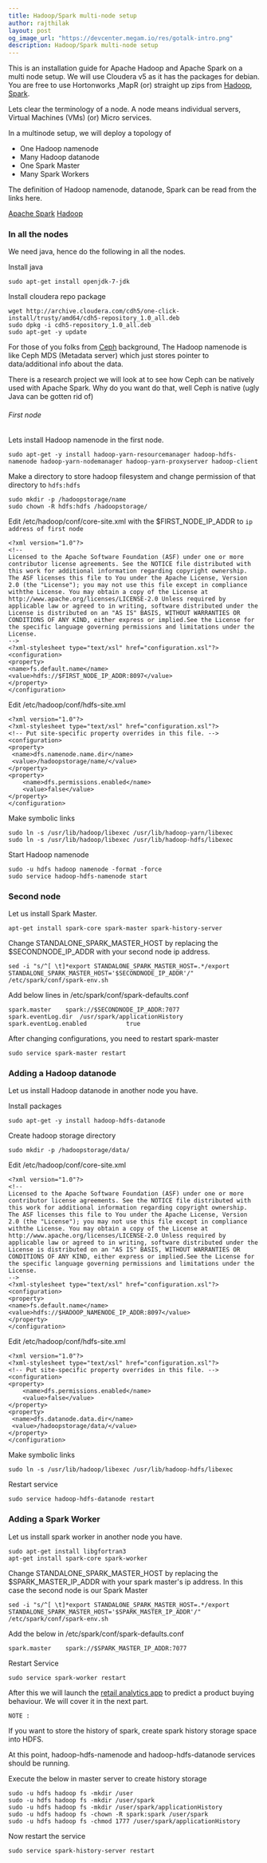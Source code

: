 ```yaml
---
title: Hadoop/Spark multi-node setup
author: rajthilak
layout: post
og_image_url: "https://devcenter.megam.io/res/gotalk-intro.png"
description: Hadoop/Spark multi-node setup
---
```

This is an installation guide for Apache Hadoop and Apache Spark on a multi node setup. We will use  Cloudera v5 as it has the packages for debian. You are free to use Hortonworks ,MapR (or) straight up zips from [Hadoop](hadoop.apache.org), [Spark](spark.apache.org).


Lets clear the terminology of a node. A node means individual servers, Virtual Machines (VMs) (or) Micro services.

In a multinode setup, we will deploy a topology of

* One  Hadoop namenode
* Many Hadoop datanode
* One Spark Master
* Many Spark Workers


The definition of Hadoop namenode, datanode, Spark can be read from the links here.

[Apache Spark](spark.apache.org)
[Hadoop](hadoop.apache.org)

### In all the nodes

We need java, hence do the following in all the nodes.

Install java

    sudo apt-get install openjdk-7-jdk

Install cloudera repo package

    wget http://archive.cloudera.com/cdh5/one-click-install/trusty/amd64/cdh5-repository_1.0_all.deb
    sudo dpkg -i cdh5-repository_1.0_all.deb
    sudo apt-get -y update


For those of you folks from [Ceph](http://www.ceph.com) background, The Hadoop namenode is like Ceph MDS (Metadata server) which just stores pointer to data/additional info about the data.

There is a research project we will look at to see how Ceph can be natively used with Apache Spark. Why do you want do that, well Ceph is native (ugly Java can be gotten rid of)

###### First node

Lets install Hadoop namenode in the first node.

    sudo apt-get -y install hadoop-yarn-resourcemanager hadoop-hdfs-namenode hadoop-yarn-nodemanager hadoop-yarn-proxyserver hadoop-client

Make a directory to store hadoop filesystem and change permission of that directory to `hdfs:hdfs`

	sudo mkdir -p /hadoopstorage/name
	sudo chown -R hdfs:hdfs /hadoopstorage/

Edit /etc/hadoop/conf/core-site.xml with the $FIRST_NODE_IP_ADDR  to `ip address of first node`

	<?xml version="1.0"?>
	<!--
	Licensed to the Apache Software Foundation (ASF) under one or more contributor license agreements. See the NOTICE file distributed with this work for additional information regarding copyright ownership.
	The ASF licenses this file to You under the Apache License, Version 2.0 (the "License"); you may not use this file except in compliance withthe License. You may obtain a copy of the License at http://www.apache.org/licenses/LICENSE-2.0 Unless required by applicable law or agreed to in writing, software distributed under the License is distributed on an "AS IS" BASIS, WITHOUT WARRANTIES OR CONDITIONS OF ANY KIND, either express or implied.See the License for the specific language governing permissions and limitations under the License.
	-->
	<?xml-stylesheet type="text/xsl" href="configuration.xsl"?>
	<configuration>
	<property>
	<name>fs.default.name</name>
	<value>hdfs://$FIRST_NODE_IP_ADDR:8097</value>
	</property>
	</configuration>

Edit /etc/hadoop/conf/hdfs-site.xml

	<?xml version="1.0"?>
	<?xml-stylesheet type="text/xsl" href="configuration.xsl"?>
	<!-- Put site-specific property overrides in this file. -->
	<configuration>
    <property>
     <name>dfs.namenode.name.dir</name>
     <value>/hadoopstorage/name/</value>
    </property>
	<property>
		<name>dfs.permissions.enabled</name>
		<value>false</value>
	</property>
	</configuration>


Make symbolic links

	sudo ln -s /usr/lib/hadoop/libexec /usr/lib/hadoop-yarn/libexec
	sudo ln -s /usr/lib/hadoop/libexec /usr/lib/hadoop-hdfs/libexec

Start Hadoop namenode

	sudo -u hdfs hadoop namenode -format -force
	sudo service hadoop-hdfs-namenode start

### Second node

Let us install Spark Master.

    apt-get install spark-core spark-master spark-history-server

Change STANDALONE_SPARK_MASTER_HOST by replacing the $SECONDNODE_IP_ADDR with your second node ip address.

	sed -i "s/^[ \t]*export STANDALONE_SPARK_MASTER_HOST=.*/export STANDALONE_SPARK_MASTER_HOST='$SECONDNODE_IP_ADDR'/" /etc/spark/conf/spark-env.sh


Add below lines in /etc/spark/conf/spark-defaults.conf

	spark.master    spark://$SECONDNODE_IP_ADDR:7077
	spark.eventLog.dir  /usr/spark/applicationHistory
	spark.eventLog.enabled           true

After changing configurations, you need to restart spark-master

	sudo service spark-master restart

### Adding a Hadoop datanode

Let us install Hadoop datanode in another node you have.

Install packages

	sudo apt-get -y install hadoop-hdfs-datanode

Create hadoop storage directory

	sudo mkdir -p /hadoopstorage/data/

Edit /etc/hadoop/conf/core-site.xml

	<?xml version="1.0"?>
	<!--
	Licensed to the Apache Software Foundation (ASF) under one or more contributor license agreements. See the NOTICE file distributed with this work for additional information regarding copyright ownership.
	The ASF licenses this file to You under the Apache License, Version 2.0 (the "License"); you may not use this file except in compliance withthe License. You may obtain a copy of the License at http://www.apache.org/licenses/LICENSE-2.0 Unless required by applicable law or agreed to in writing, software distributed under the License is distributed on an "AS IS" BASIS, WITHOUT WARRANTIES OR CONDITIONS OF ANY KIND, either express or implied.See the License for the specific language governing permissions and limitations under the License.
	-->
	<?xml-stylesheet type="text/xsl" href="configuration.xsl"?>
	<configuration>
	<property>
	<name>fs.default.name</name>
	<value>hdfs://$HADOOP_NAMENODE_IP_ADDR:8097</value>
	</property>
	</configuration>

Edit /etc/hadoop/conf/hdfs-site.xml

	<?xml version="1.0"?>
	<?xml-stylesheet type="text/xsl" href="configuration.xsl"?>
	<!-- Put site-specific property overrides in this file. -->
	<configuration>
	<property>
		<name>dfs.permissions.enabled</name>
		<value>false</value>
	</property>
    <property>
  	 <name>dfs.datanode.data.dir</name>
	 <value>/hadoopstorage/data/</value>
	</property>
	</configuration>

Make symbolic links

	sudo ln -s /usr/lib/hadoop/libexec /usr/lib/hadoop-hdfs/libexec

Restart service

	sudo service hadoop-hdfs-datanode restart


### Adding a Spark Worker


Let us install spark worker in another node you have.

    sudo apt-get install libgfortran3
    apt-get install spark-core spark-worker

Change STANDALONE_SPARK_MASTER_HOST by replacing the $SPARK_MASTER_IP_ADDR with your spark master's ip address. In this case the second node is our Spark Master

	sed -i "s/^[ \t]*export STANDALONE_SPARK_MASTER_HOST=.*/export STANDALONE_SPARK_MASTER_HOST='$SPARK_MASTER_IP_ADDR'/" /etc/spark/conf/spark-env.sh

Add the below in /etc/spark/conf/spark-defaults.conf

	spark.master    spark://$SPARK_MASTER_IP_ADDR:7077

Restart Service

	sudo service spark-worker restart

After this we will launch the [retail analytics app](https://github.com/megamsys/retail_analytics.git) to predict a product buying behaviour. We will cover it in the next part.

    NOTE :
If you want to store the history of spark, create spark history storage space into HDFS.

At this point, hadoop-hdfs-namenode and hadoop-hdfs-datanode services should be running.

Execute the below in master server to create history storage

	sudo -u hdfs hadoop fs -mkdir /user
	sudo -u hdfs hadoop fs -mkdir /user/spark
	sudo -u hdfs hadoop fs -mkdir /user/spark/applicationHistory
	sudo -u hdfs hadoop fs -chown -R spark:spark /user/spark
	sudo -u hdfs hadoop fs -chmod 1777 /user/spark/applicationHistory

Now restart the service

	sudo service spark-history-server restart
